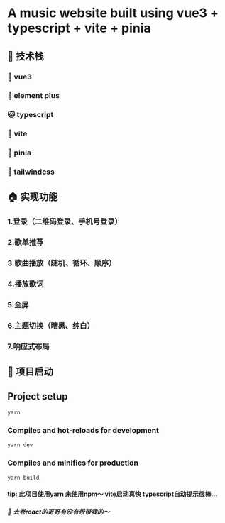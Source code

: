 # A music website built using vue3 + typescript + vite + pinia
  
## 🚗   技术栈
  ###  🐰 vue3 
  ###  🐻 element plus
  ###  🐱 typescript
  ###  🐶 vite
  ###  🐷 pinia
  ###  🐼 tailwindcss
  
  
  
## 🏠   实现功能
  ### 1.登录（二维码登录、手机号登录）
  ### 2.歌单推荐
  ### 3.歌曲播放（随机、循环、顺序）
  ### 4.播放歌词
  ### 5.全屏
  ### 6.主题切换（暗黑、纯白）
  ### 7.响应式布局
 
 
 
## 🍺   项目启动
  
## Project setup

```
yarn
```
### Compiles and hot-reloads for development

```
yarn dev
```
### Compiles and minifies for production

```
yarn build
```
#### tip: 此项目使用yarn 未使用npm～  vite启动真快 typescript自动提示很棒...



##### 🚀  去卷react的哥哥有没有带带我的～ 
